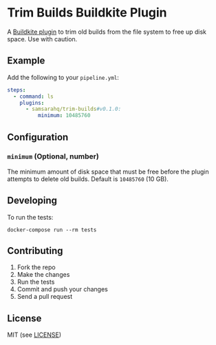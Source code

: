# Trim Builds Buildkite Plugin

A [Buildkite plugin](https://buildkite.com/docs/agent/plugins) to trim old builds from the file system to free up disk space.  Use with caution.

## Example

Add the following to your `pipeline.yml`:

```yml
steps:
  - command: ls
    plugins:
      - samsarahq/trim-builds#v0.1.0:
          minimum: 10485760
```

## Configuration

### `minimum` (Optional, number)

The minimum amount of disk space that must be free before the plugin attempts to delete old builds.
Default is `10485760` (10 GB).

## Developing

To run the tests:

```shell
docker-compose run --rm tests
```

## Contributing

1. Fork the repo
2. Make the changes
3. Run the tests
4. Commit and push your changes
5. Send a pull request

## License

MIT (see [LICENSE](LICENSE))
